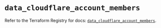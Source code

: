 # `data_cloudflare_account_members`

Refer to the Terraform Registry for docs: [`data_cloudflare_account_members`](https://registry.terraform.io/providers/cloudflare/cloudflare/5.8.4/docs/data-sources/account_members).
